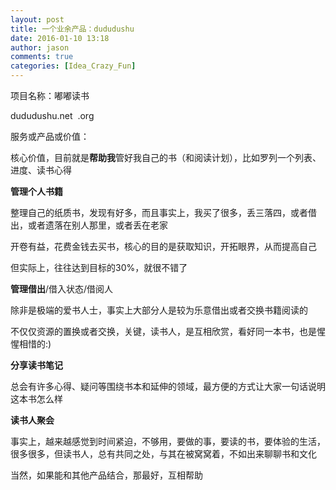 ```yaml
---
layout: post
title: 一个业余产品：dududushu
date: 2016-01-10 13:18
author: jason
comments: true
categories: [Idea_Crazy_Fun]
---
```

项目名称：嘟嘟读书

dududushu.net  .org

服务或产品或价值：

核心价值，目前就是<strong>帮助我</strong>管好我自己的书（和阅读计划），比如罗列一个列表、进度、读书心得

<strong>管理个人书籍</strong>

整理自己的纸质书，发现有好多，而且事实上，我买了很多，丢三落四，或者借出，或者遗落在别人那里，或者丢在老家

开卷有益，花费金钱去买书，核心的目的是获取知识，开拓眼界，从而提高自己

但实际上，往往达到目标的30%，就很不错了

<strong>管理借出</strong>/借入状态/借阅人

除非是极端的爱书人士，事实上大部分人是较为乐意借出或者交换书籍阅读的

不仅仅资源的置换或者交换，关键，读书人，是互相欣赏，看好同一本书，也是惺惺相惜的:)

<strong>分享读书笔记</strong>

总会有许多心得、疑问等围绕书本和延伸的领域，最方便的方式让大家一句话说明这本书怎么样

<strong>读书人聚会</strong>

事实上，越来越感觉到时间紧迫，不够用，要做的事，要读的书，要体验的生活，很多很多，但读书人，总有共同之处，与其在被窝窝着，不如出来聊聊书和文化

当然，如果能和其他产品结合，那最好，互相帮助
